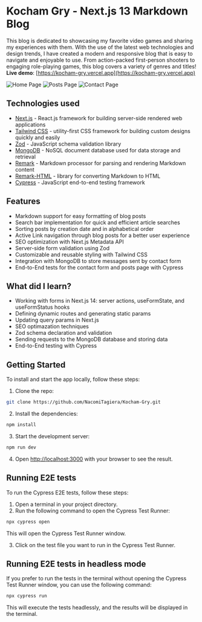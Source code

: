 # Kocham Gry - Next.js 13 Markdown Blog

This blog is dedicated to showcasing my favorite video games and sharing my experiences with them. With the use of the latest web technologies and design trends, I have created a modern and responsive blog that is easy to navigate and enjoyable to use. From action-packed first-person shooters to engaging role-playing games, this blog covers a variety of genres and titles!
**Live demo**: [https://kocham-gry.vercel.app](https://kocham-gry.vercel.app)

![Home Page](https://github.com/NacomiTagiera/Nextjs-md-blog/assets/106376178/508db29f-6e5a-4cef-a87c-a87f5d8f4feb)
![Posts Page](https://github.com/NacomiTagiera/Nextjs-md-blog/assets/106376178/668138dc-9ce5-42b0-b061-64c68342e8af)
![Contact Page](https://github.com/NacomiTagiera/Nextjs-md-blog/assets/106376178/599a399a-a40d-4e03-b0f1-8defeff0f5ad)

## Technologies used

- [Next.js](https://nextjs.org/docs) - React.js framework for building server-side rendered web applications
- [Tailwind CSS](https://tailwindcss.com/) - utility-first CSS framework for building custom designs quickly and easily
- [Zod](https://zod.dev/) - JavaScript schema validation library
- [MongoDB](https://www.mongodb.com/docs/) - NoSQL document database used for data storage and retrieval
- [Remark](https://remark.js.org/) - Markdown processor for parsing and rendering Markdown content
- [Remark-HTML](https://github.com/remarkjs/remark-html) - library for converting Markdown to HTML
- [Cypress](https://docs.cypress.io/guides/overview/why-cypress) - JavaScript end-to-end testing framework

## Features

- Markdown support for easy formatting of blog posts
- Search bar implementation for quick and efficient article searches
- Sorting posts by creation date and in alphabetical order
- Active Link navigation through blog posts for a better user experience
- SEO optimization with Next.js Metadata API
- Server-side form validation using Zod
- Customizable and reusable styling with Tailwind CSS
- Integration with MongoDB to store messages sent by contact form
- End-to-End tests for the contact form and posts page with Cypress

## What did I learn?

- Working with forms in Next.js 14: server actions, useFormState, and useFormStatus hooks
- Defining dynamic routes and generating static params
- Updating query params in Next.js
- SEO optimazation techniques
- Zod schema declaration and validation
- Sending requests to the MongoDB database and storing data
- End-to-End testing with Cypress

## Getting Started

To install and start the app locally, follow these steps:

1. Clone the repo:

```bash
git clone https://github.com/NacomiTagiera/Kocham-Gry.git
```

2. Install the dependencies:

```bash
npm install
```

3. Start the development server:

```bash
npm run dev
```

4. Open [http://localhost:3000](http://localhost:3000) with your browser to see the result.

## Running E2E tests

To run the Cypress E2E tests, follow these steps:

1. Open a terminal in your project directory.
2. Run the following command to open the Cypress Test Runner:

```bash
npx cypress open
```

This will open the Cypress Test Runner window.

3. Click on the test file you want to run in the Cypress Test Runner.

## Running E2E tests in headless mode

If you prefer to run the tests in the terminal without opening the Cypress Test Runner window, you can use the following command:

```bash
npx cypress run
```

This will execute the tests headlessly, and the results will be displayed in the terminal.
